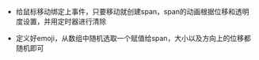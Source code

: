 - 给鼠标移动绑定上事件，只要移动就创建span，span的动画根据位移和透明度设置，并用定时器进行清除

- 定义好emoji，从数组中随机选取一个赋值给span，大小以及方向上的位移都随机即可

  

